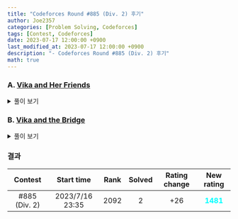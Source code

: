 ```yaml
---
title: "Codeforces Round #885 (Div. 2) 후기"
author: Joe2357
categories: [Problem Solving, Codeforces]
tags: [Contest, Codeforces]
date: 2023-07-17 12:00:00 +0900
last_modified_at: 2023-07-17 12:00:00 +0900
description: "- Codeforces Round #885 (Div. 2) 후기"
math: true
---
```






### A. [Vika and Her Friends](https://codeforces.com/contest/1848/problem/A)

<details markdown="1"><summary>풀이 보기</summary>
#### 풀이  

Vika가 친구들을 피해 무한히 도망칠 수 있는지 판별하는 문제이다. 게임이론같이 어려운 생각은 버리도록 하자. 친구들은 Vika의 행동을 보고 **최적의 행동을 취한다**. 즉 게임이 무한히 진행된다면 언젠가는 잡히게 된다. 그렇다면 <u>애초에 잡힐 수 없는 전제</u>에서만 게임이 무한히 진행될 것이다.

여기서 한가지 생각해볼 수 있는건, Vika와 친구들이 모두 **무조건 1칸씩 이동**해야한다는 것이다. 즉 인접하고 있으면 애초에 같은 칸에 존재할 수가 없다. 마찬가지로, 날일자로 존재하더라도 절대로 잡을 수 없다. 일반화하면, "<u>Vika와 홀수 칸 떨어져있는 친구들은 Vika를 절대로 잡을 수 없다</u>"!

반대로 얘기하면, Vika와 짝수 칸 떨어져있는 친구들은 Vika를 잡을 수 있다. 그것만 판별하면 된다.

#### 코드

```c
#include <stdio.h>

typedef char bool;
const bool true = 1;
const bool false = 0;

int main() {
    int t;
    scanf("%d", &t);

    while (t--) {
        int n, m, k;
        scanf("%d %d %d", &n, &m, &k);

        int x, y;
        scanf("%d %d", &x, &y);

        bool canCaught = false;
        for (int i = 0; i < k; ++i) {
            int a, b;
            scanf("%d %d", &a, &b);
            if ((x + y) % 2 == (a + b) % 2) {
                canCaught = true;
            }
        }

        if (canCaught == true) {
            printf("NO\n");
        } else {
            printf("YES\n");
        }
    }

    return 0;
}
```

</details>

### B. [Vika and the Bridge](https://codeforces.com/contest/1848/problem/B)

<details markdown="1"><summary>풀이 보기</summary>
#### 풀이  

한번에 뛰어넘어야하는 칸의 수를 최소화하는 문제이다. 여기서 우리는 칸의 색깔을 딱 한번 바꿀 수 있다.

기준을 색깔로 정하고 생각해보자. 칸의 색깔을 변경하지 않는다고 가정하면, 각 색깔에 대해 뛰어넘어야하는 칸의 수를 계산해낼 수 있고, 그것들 중 최솟값을 출력하면 될 것이다.

하지만 칸의 색깔을 하나 바꿀 수 있다는 것이 난이도를 조금 더 올리게 된다. 간단히 설명하겠다. 특정 색깔에 대해 뛰어넘는 칸의 최댓값을 줄일려면<u> 뛰어넘는 칸의 최대 구간을 반으로 나눌 수 있도록</u> 중간을 색칠하는 것이다. 이렇게 하면 그 색깔의 간격은 $\frac{length}{2}$가 될 것이다. 이게 최대일 수도 있고, 2번째로 큰 간격이 최대가 될 수도 있다. 이 값들 중 최댓값을 찾으면 될 것이다.

#### 코드

```c
#include <stdio.h>

#define MAX_IDX 200001

typedef struct Node {
    int last;
    int first, second;
} ND;

ND grid[MAX_IDX];

#define max(a, b) (((a) > (b)) ? (a) : (b))

int main() {
    int t;
    scanf("%d", &t);

    int n, k = 0;
    while (t--) {
        for (int i = 1; i <= k; ++i) {
            grid[i].last = 0;
            grid[i].first = -1, grid[i].second = -1;
        }
        int result = MAX_IDX + 1;

        scanf("%d %d", &n, &k);
        for (int i = 1; i <= n; ++i) {
            int a;
            scanf("%d", &a);

            int temp = i - grid[a].last;
            if (grid[a].first < temp) {
                grid[a].second = grid[a].first;
                grid[a].first = temp;
            } else if (grid[a].second < temp) {
                grid[a].second = temp;
            }

            grid[a].last = i;
        }
        for (int a = 1; a <= k; ++a) {
            int i = n + 1;

            int temp = i - grid[a].last;
            if (grid[a].first < temp) {
                grid[a].second = grid[a].first;
                grid[a].first = temp;
            } else if (grid[a].second < temp) {
                grid[a].second = temp;
            }

            // TODO
            if (grid[a].second == -1) {
                grid[a].second = MAX_IDX + 2;
            }
            temp = max((grid[a].first + 1) / 2, grid[a].second) - 1;
            if (temp < result) {
                result = temp;
            }
        }

        printf("%d\n", result);
    }

    return 0;
}
```

</details>



### 결과

|    Contest    |   Start time    | Rank | Solved | Rating change |                New rating                |
| :-----------: | :-------------: | :--: | :----: | :-----------: | :--------------------------------------: |
| #885 (Div. 2) | 2023/7/16 23:35 | 2092 |   2    |      +26      | <strong style="color:cyan">1481</strong> |



